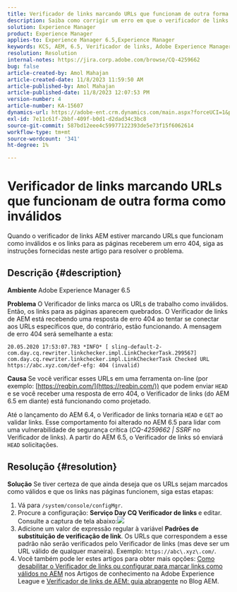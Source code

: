 ```yaml
---
title: Verificador de links marcando URLs que funcionam de outra forma como inválidos
description: Saiba como corrigir um erro em que o verificador de links está marcando URLs como inválidos no Adobe Experience Manager.
solution: Experience Manager
product: Experience Manager
applies-to: Experience Manager 6.5,Experience Manager
keywords: KCS, AEM, 6.5, Verificador de links, Adobe Experience Manager, URL, marcação, inválido
resolution: Resolution
internal-notes: https://jira.corp.adobe.com/browse/CQ-4259662
bug: false
article-created-by: Amol Mahajan
article-created-date: 11/8/2023 11:59:50 AM
article-published-by: Amol Mahajan
article-published-date: 11/8/2023 12:07:53 PM
version-number: 4
article-number: KA-15607
dynamics-url: https://adobe-ent.crm.dynamics.com/main.aspx?forceUCI=1&pagetype=entityrecord&etn=knowledgearticle&id=df5a494e-2e7e-ee11-8179-6045bd006704
exl-id: 7e11c61f-2bbf-409f-b0d1-d2dad34c3bc8
source-git-commit: 587bd12eee4c59977122393de5e73f15f6062614
workflow-type: tm+mt
source-wordcount: '341'
ht-degree: 1%

---
```


# Verificador de links marcando URLs que funcionam de outra forma como inválidos


Quando o verificador de links AEM estiver marcando URLs que funcionam como inválidos e os links para as páginas receberem um erro 404, siga as instruções fornecidas neste artigo para resolver o problema.

## Descrição {#description}


<b>Ambiente</b>
Adobe Experience Manager 6.5

<b>Problema</b>
O Verificador de links marca os URLs de trabalho como inválidos.
Então, os links para as páginas aparecem quebrados.
O Verificador de links de AEM está recebendo uma resposta de erro 404 ao tentar se conectar aos URLs específicos que, do contrário, estão funcionando. A mensagem de erro 404 será semelhante a esta:


```
20.05.2020 17:53:07.783 *INFO* [ sling-default-2-com.day.cq.rewriter.linkchecker.impl.LinkCheckerTask.299567]  com.day.cq.rewriter.linkchecker.impl.LinkCheckerTask Checked URL https://abc.xyz.com/def-efg: 404 (invalid)
```




<b>Causa</b>
Se você verificar esses URLs em uma ferramenta on-line (por exemplo: [https://reqbin.com/](https://reqbin.com/)) que podem enviar `HEAD` e se você receber uma resposta de erro 404, o Verificador de links (do AEM 6.5 em diante) está funcionando como projetado.

Até o lançamento do AEM 6.4, o Verificador de links tornaria `HEAD` e `GET` ao validar links.
Esse comportamento foi alterado no AEM 6.5 para lidar com uma vulnerabilidade de segurança crítica (*CQ-4259662 | SSRF* no Verificador de links).
A partir do AEM 6.5, o Verificador de links só enviará `HEAD` solicitações.


## Resolução {#resolution}


<b>Solução</b>
Se tiver certeza de que ainda deseja que os URLs sejam marcados como válidos e que os links nas páginas funcionem, siga estas etapas:

1. Vá para `/system/console/configMgr`.
2. Procure a configuração: <b>Serviço Day CQ Verificador de links </b>e editar. Consulte a captura de tela abaixo:![](https://adobe.sharepoint.com/sites/D365EntAttachments/knowledgearticle/AEM%206-5%20-%20Link%20Checker%20marking%20otherwise%20working%20URLs%20as%20invalid_33E795C65D9EEA11A812000D3A3038A2/LinkChecker_AEM65_image.jpg)
3. Adicione um valor de expressão regular à variável <b>Padrões de substituição de verificação de link</b>. Os URLs que correspondem a esse padrão não serão verificados pelo Verificador de links (mas deve ser um URL válido de qualquer maneira). Exemplo: `https://abc\.xyz\.com/`.
4. Você também pode ler estes artigos para obter mais opções: [Como desabilitar o Verificador de links ou configurar para marcar links como válidos no AEM](https://experienceleague.adobe.com/docs/experience-cloud-kcs/kbarticles/KA-16563.html?lang=en) nos Artigos de conhecimento na Adobe Experience League e [Verificador de links de AEM: guia abrangente](https://experienceleaguecommunities.adobe.com/t5/adobe-experience-manager-blogs/aem-link-checker-comprehensive-guide/ba-p/290779) no Blog AEM.
